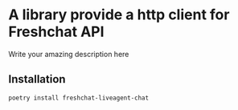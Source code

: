 # A library provide a http client for Freshchat API
Write your amazing description here

## Installation
`poetry install freshchat-liveagent-chat`
